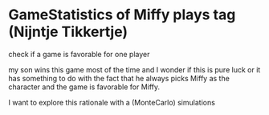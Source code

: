 # GameStatistics of Miffy plays tag (Nijntje Tikkertje)
check if a game is favorable for one player

my son wins this game most of the time and I wonder if this is pure luck or it has something to do with the fact that he always picks Miffy as the character and the game is favorable for Miffy.

I want to explore this rationale with a (MonteCarlo) simulations